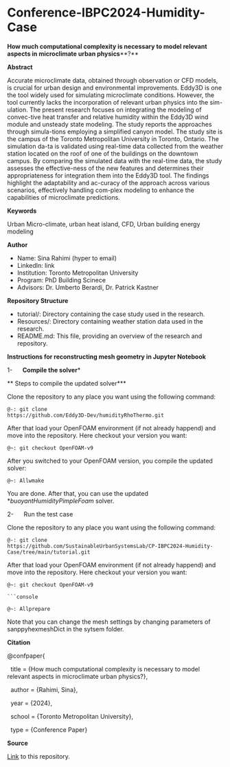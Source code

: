 # Conference-IBPC2024-Humidity-Case

<style>
</style>

**How much computational complexity is necessary to model relevant aspects in microclimate urban physics****?**

**Abstract**

Accurate microclimate data, obtained through observation or CFD models, is crucial for urban design and environmental improvements. Eddy3D is one the tool widely used for simulating microclimate conditions. However, the tool currently lacks the incorporation of relevant urban physics into the sim-ulation. The present research focuses on integrating the modeling of convec-tive heat transfer and relative humidity within the Eddy3D wind module and unsteady state modeling. The study reports the approaches through simula-tions employing a simplified canyon model. The study site is the campus of the Toronto Metropolitan University in Toronto, Ontario. The simulation da-ta is validated using real-time data collected from the weather station located on the roof of one of the buildings on the downtown campus. By comparing the simulated data with the real-time data, the study assesses the effective-ness of the new features and determines their appropriateness for integration them into the Eddy3D tool. The findings highlight the adaptability and ac-curacy of the approach across various scenarios, effectively handling com-plex modeling to enhance the capabilities of microclimate predictions.

**Keywords**

Urban Micro-climate, urban heat island, CFD, Urban building
energy modeling

**Author**

- Name: Sina Rahimi (hyper to email)
- LinkedIn: link
- Institution: Toronto Metropolitan University
- Program: PhD Building Scinece
- Advisors: Dr. Umberto Berardi, Dr. Patrick Kastner

**Repository Structure**

- tutorial/: Directory containing the case study used in the research.
- Resources/: Directory containing weather station data used in the research.
- README.md: This file, providing an overview of the research and repository.

**Instructions for reconstructing mesh geometry in Jupyter
Notebook**

1-      **Compile the solver***

** Steps to compile the updated solver***

Clone the repository to any place you want using the
following command:

```console
@-: git clone
https://github.com/Eddy3D-Dev/humidityRhoThermo.git
```

After that load your OpenFOAM environment (if not already
happend) and move into the repository. Here checkout your version you want:

```console
@~: git checkout OpenFOAM-v9
```

After you switched to your OpenFOAM version, you compile the
updated solver:

```console
@~: Allwmake
```

You are done. After that, you can use the updated **buoyantHumidityPimpleFoam* solver.

2-      Run the test case

Clone the repository to any place you want using the
following command:

```console
@-: git clone
https://github.com/SustainableUrbanSystemsLab/CP-IBPC2024-Humidity-Case/tree/main/tutorial.git
```

After that load your OpenFOAM environment (if not already happend) and move into the repository. Here checkout your version you want:

```console
@~: git checkout OpenFOAM-v9  

```console

@~: Allprepare
```

Note that you can change the mesh settings by changing
parameters of sanppyhexmeshDict in the sytsem folder.

**Citation**

@confpaper{

  title = {How much computational complexity is necessary to model relevant aspects in microclimate urban physics?},

  author = {Rahimi, Sina},

  year = {2024},

  school = {Toronto Metropolitan University},

  type = {Conference Paper}

**Source**

[Link](https://github.com/SustainableUrbanSystemsLab/Assessing-Solar-Potential-of-Buildings-Using-LiDAR-and-Footprint-Data) to this repository.
